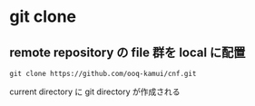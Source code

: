 
# git clone


## remote repository の file 群を local に配置

```
git clone https://github.com/ooq-kamui/cnf.git
```

current directory に git directory が作成される


